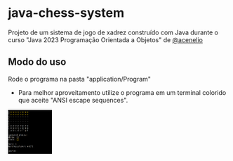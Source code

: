 # java-chess-system
Projeto de um sistema de jogo de xadrez construído com Java durante o curso "Java 2023 Programação Orientada a Objetos" de [@acenelio](https://github.com/acenelio)

## Modo do uso
Rode o programa na pasta "application/Program"
- Para melhor aproveitamento utilize o programa em um terminal colorido que aceite "ANSI escape sequences".


<img src="images/Chess.png" width="100" height="100"/>
